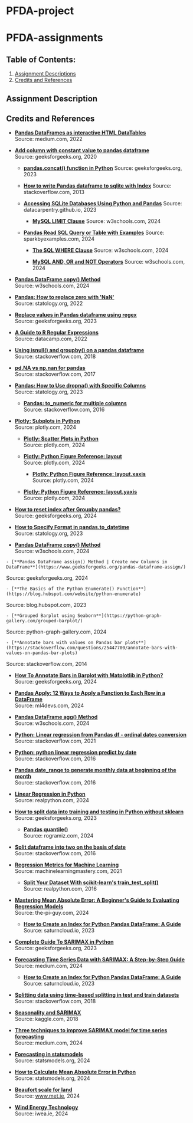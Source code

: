 # PFDA-project

# PFDA-assignments
## Table of Contents:
1. [Assignment Descriptions](#assignment-descriptions)
2. [Credits and References](#credits-and-references)


## Assignment Description

## Credits and References

- [**Pandas DataFrames as interactive HTML DataTables**](https://marc-wouts.medium.com/pandas-dataframes-as-interactive-html-datatables-9737c7266abf)  
  Source: medium.com, 2022

- [**Add column with constant value to pandas dataframe**](https://www.geeksforgeeks.org/add-column-with-constant-value-to-pandas-dataframe/)  
  Source: geeksforgeeks.org, 2020

  - [**pandas.concat() function in Python**](https://www.geeksforgeeks.org/pandas-concat-function-in-python/)
  Source: geeksforgeeks.org, 2023

  - [**How to write Pandas dataframe to sqlite with Index**](https://stackoverflow.com/questions/14431646/how-to-write-pandas-dataframe-to-sqlite-with-index)
  Source: stackoverflow.com, 2013

   - [**Accessing SQLite Databases Using Python and Pandas**](https://datacarpentry.github.io/python-ecology-lesson/instructor/09-working-with-sql.html)
  Source: datacarpentry.github.io, 2023

     - [**MySQL LIMIT Clause**](https://www.w3schools.com/mysql/mysql_limit.asp)
  Source: w3schools.com, 2024

    - [**Pandas Read SQL Query or Table with Examples**](https://sparkbyexamples.com/pandas/pandas-read-sql-query-or-table/)
  Source: sparkbyexamples.com, 2024

      - [**The SQL WHERE Clause**](https://www.w3schools.com/sql/sql_where.asp)
  Source: w3schools.com, 2024

      - [**MySQL AND, OR and NOT Operators**](https://www.w3schools.com/mysql/mysql_and_or.asp)
  Source: w3schools.com, 2024




- [**Pandas DataFrame copy() Method**](https://realpython.com/python-raw-strings/)  
  Source: w3schools.com, 2024

- [**Pandas: How to replace zero with 'NaN'**](https://www.statology.org/pandas-replace-0-with-nan/)  
  Source: statology.org, 2022

- [**Replace values in Pandas dataframe using regex**](https://www.geeksforgeeks.org/replace-values-in-pandas-dataframe-using-regex/)  
  Source: geeksforgeeks.org, 2023

- [**A Guide to R Regular Expressions**](https://www.datacamp.com/tutorial/regex-r-regular-expressions-guide)  
  Source: datacamp.com, 2022

- [**Using isnull() and groupby() on a pandas dataframe**](https://stackoverflow.com/questions/46106954/using-isnull-and-groupby-on-a-pandas-dataframe)  
  Source: stackoverflow.com, 2018

- [**pd.NA vs np.nan for pandas**](https://stackoverflow.com/questions/60115806/pd-na-vs-np-nan-for-pandas)  
  Source: stackoverflow.com, 2017



- [**Pandas: How to Use dropna() with Specific Columns**](https://www.statology.org/pandas-dropna-specific-column/)  
  Source: statology.org, 2023


  - [**Pandas: to_numeric for multiple columns**](https://stackoverflow.com/questions/36814100/pandas-to-numeric-for-multiple-columns)  
  Source: stackoverflow.com, 2016

 - [**Plotly: Subplots in Python**](https://plotly.com/python/subplots/)  
  Source: plotly.com, 2024

   - [**Plotly: Scatter Plots in Python**](https://plotly.com/python/line-and-scatter/)  
  Source: plotly.com, 2024


   - [**Plotly: Python Figure Reference: layout**](https://plotly.com/python/reference/layout/)  
  Source: plotly.com, 2024



     - [**Plotly: Python Figure Reference: layout.xaxis**](https://plotly.com/python/reference/layout/xaxis/)  
  Source: plotly.com, 2024

   - [**Plotly: Python Figure Reference: layout.yaxis**](https://plotly.com/python/reference/layout/yaxis/#:~:text=Python%20Figure%20Reference%3A%20layout.,yaxis&text=Type%3A%20dict%20containing%20one%20or%20more%20of%20the%20keys%20listed%20below.&text=If%20set%20to%20an%20opposite,the%20corresponding%20opposite%2Dletter%20axis.)  
  Source: plotly.com, 2024


  - [**How to reset index after Groupby pandas?**](https://www.geeksforgeeks.org/how-to-reset-index-after-groupby-pandas/)  
  Source: geeksforgeeks.org, 2024


  - [**How to Specify Format in pandas.to_datetime**](https://www.statology.org/pandas-to-datetime-format/)  
  Source: statology.org, 2023

   - [**Pandas DataFrame copy() Method**](https://www.statology.org/pandas-to-datetime-format/)  
  Source: w3schools.com, 2024


    - [**Pandas DataFrame assign() Method | Create new Columns in DataFrame**](https://www.geeksforgeeks.org/pandas-dataframe-assign/)  
  Source: geeksforgeeks.org, 2024





    - [**The Basics of the Python Enumerate() Function**](https://blog.hubspot.com/website/python-enumerate)  
  Source: blog.hubspot.com, 2023


    - [**Grouped Barplot using Seaborn**](https://python-graph-gallery.com/grouped-barplot/)  
  Source: python-graph-gallery.com, 2024


    - [**Annotate bars with values on Pandas bar plots**](https://stackoverflow.com/questions/25447700/annotate-bars-with-values-on-pandas-bar-plots)  
  Source: stackoverflow.com, 2014

   - [**How To Annotate Bars in Barplot with Matplotlib in Python?**](https://www.geeksforgeeks.org/how-to-annotate-bars-in-barplot-with-matplotlib-in-python/)  
  Source: geeksforgeeks.org, 2024


  - [**Pandas Apply: 12 Ways to Apply a Function to Each Row in a DataFrame**](https://www.ml4devs.com/articles/pandas-dataframe-apply-function-iterate-over-rows/)  
  Source: ml4devs.com, 2024

   - [**Pandas DataFrame agg() Method**](https://www.w3schools.com/python/pandas/ref_df_agg.asp)  
  Source: w3schools.com, 2024


   - [**Python: Linear regression from Pandas df - ordinal dates conversion**](https://stackoverflow.com/questions/66720622/python-linear-regression-from-pandas-df-ordinal-dates-conversion)  
  Source: stackoverflow.com, 2021

   - [**Python: python linear regression predict by date**](https://stackoverflow.com/questions/40217369/python-linear-regression-predict-by-date)  
  Source: stackoverflow.com, 2016


 - [**Pandas date_range to generate monthly data at beginning of the month**](https://stackoverflow.com/questions/34915828/pandas-date-range-to-generate-monthly-data-at-beginning-of-the-month)  
  Source: stackoverflow.com, 2016


 - [**Linear Regression in Python**](https://realpython.com/linear-regression-in-python/)  
  Source: realpython.com, 2024

 - [**How to split data into training and testing in Python without sklearn**](https://www.geeksforgeeks.org/how-to-split-data-into-training-and-testing-in-python-without-sklearn/)  
  Source: geeksforgeeks.org, 2023


   - [**Pandas quantile()**](https://www.programiz.com/python-programming/pandas/methods/quantile#:~:text=Add%20two%20numbers-,Pandas%20quantile(),within%20a%20DataFrame%20or%20Series.)  
  Source: rogramiz.com, 2024

 - [**Split dataframe into two on the basis of date**](https://stackoverflow.com/questions/37532098/split-dataframe-into-two-on-the-basis-of-date)  
  Source: stackoverflow.com, 2016


 - [**Regression Metrics for Machine Learning**](https://machinelearningmastery.com/regression-metrics-for-machine-learning/)  
  Source: machinelearningmastery.com, 2021

   - [**Split Your Dataset With scikit-learn's train_test_split()**](https://realpython.com/train-test-split-python-data/e)  
  Source: realpython.com, 2016


- [**Mastering Mean Absolute Error: A Beginner's Guide to Evaluating Regression Models**](https://machinelearningmastery.com/regression-metrics-for-machine-learning/)  
  Source: the-pi-guy.com, 2024

  - [**How to Create an Index for Python Pandas DataFrame: A Guide**](https://saturncloud.io/blog/how-to-create-an-index-for-python-pandas-dataframe-a-comprehensive-guide/)  
  Source: saturncloud.io, 2023

 - [**Complete Guide To SARIMAX in Python**](https://www.geeksforgeeks.org/complete-guide-to-sarimax-in-python/)  
  Source: geeksforgeeks.org, 2023

 - [**Forecasting Time Series Data with SARIMAX: A Step-by-Step Guide**](https://medium.com/pythonforall/forecasting-time-series-data-with-sarimax-a-step-by-step-guide-701bffc990dd)  
  Source: medium.com, 2024

   - [**How to Create an Index for Python Pandas DataFrame: A Guide**](https://saturncloud.io/blog/how-to-create-an-index-for-python-pandas-dataframe-a-comprehensive-guide/)  
  Source: saturncloud.io, 2023


  - [**Splitting data using time-based splitting in test and train datasets**](https://stackoverflow.com/questions/50879915/splitting-data-using-time-based-splitting-in-test-and-train-datasets)  
  Source: stackoverflow.com, 2018

  - [**Seasonality and SARIMAX**](https://www.kaggle.com/code/nholloway/seasonality-and-sarimax)  
  Source: kaggle.com, 2018


  - [**Three techniques to improve SARIMAX model for time series forecasting**](https://medium.com/@poudel.birat25/three-techniques-to-improve-sarimax-model-for-time-series-forecasting-5d48db984fbe)  
  Source: medium.com, 2024



  - [**Forecasting in statsmodels**](https://www.statsmodels.org/dev/examples/notebooks/generated/statespace_forecasting.html)  
  Source: statsmodels.org, 2024




  - [**How to Calculate Mean Absolute Error in Python**](https://www.statology.org/mean-absolute-error-python)  
  Source: statsmodels.org, 2024


 - [**Beaufort scale for land**](https://www.met.ie/cms/assets/uploads/2022/09/Beaufort-scale-for-land.png)  
  Source: www.met.ie, 2024


 - [**Wind Energy Technology**](http://www.iwea.ie/technicalfaqs#:~:text=Turbines%20reach%20maximum%20power%20output,prevent%20excessive%20wear%20and%20tear.)  
  Source: iwea.ie, 2024
